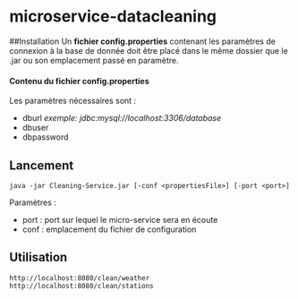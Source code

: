 # microservice-datacleaning
##Installation
Un **fichier config.properties** contenant les paramètres
de connexion à la base de donnée doit être placé dans
le même dossier que le .jar ou son emplacement passé
en paramètre.

#### Contenu du fichier config.properties
Les paramètres nécessaires sont :
* dburl *exemple: jdbc:mysql://localhost:3306/database*
* dbuser
* dbpassword

## Lancement
 `java -jar Cleaning-Service.jar [-conf <propertiesFile>] [-port <port>]`
 
 Paramètres :
 * port : port sur lequel le micro-service sera en écoute
 * conf : emplacement du fichier de configuration

## Utilisation
`http://localhost:8080/clean/weather`
`http://localhost:8080/clean/stations`